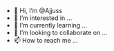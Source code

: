 - 👋 Hi, I’m @Ajjuss
- 👀 I’m interested in ...
- 🌱 I’m currently learning ...
- 💞️ I’m looking to collaborate on ...
- 📫 How to reach me ...

<!---
Ajjuss/Ajjuss is a ✨ special ✨ repository because its `README.md` (this file) appears on your GitHub profile.
You can click the Preview link to take a look at your changes.
--->
